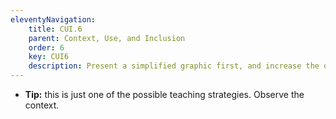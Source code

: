 ```yaml
---
eleventyNavigation:
    title: CUI.6
    parent: Context, Use, and Inclusion
    order: 6
    key: CUI6
    description: Present a simplified graphic first, and increase the detail level as the student develops in the topic.
---
```

- **Tip:** this is just one of the possible teaching strategies. Observe the context.

